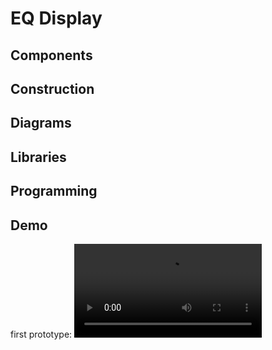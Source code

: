 # EQ Display

## Components

## Construction

## Diagrams

## Libraries

## Programming

## Demo

first prototype:
![prototype 2022-02](assets/prototype1.mov)
